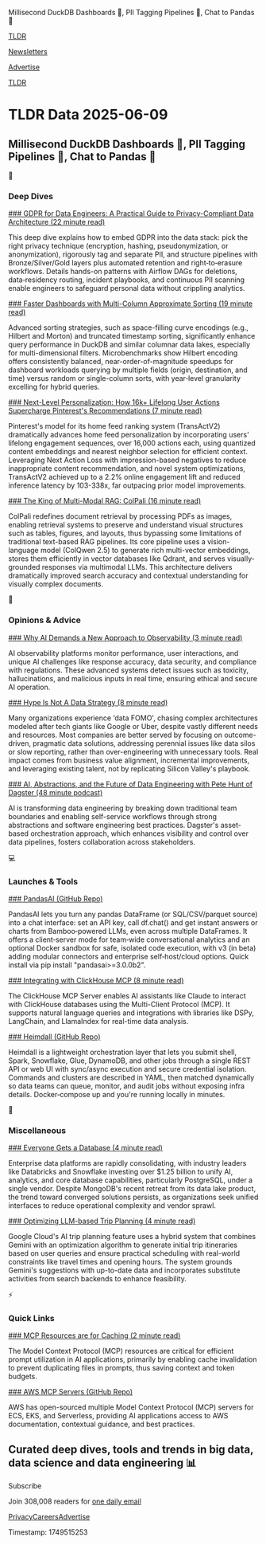 Millisecond DuckDB Dashboards 🦆, PII Tagging Pipelines 🔏, Chat to Pandas 🐼

[TLDR](/)

[Newsletters](/newsletters)

[Advertise](https://advertise.tldr.tech/)

[TLDR](/)

# TLDR Data 2025-06-09

## Millisecond DuckDB Dashboards 🦆, PII Tagging Pipelines 🔏, Chat to Pandas 🐼

📱

### Deep Dives

[### GDPR for Data Engineers: A Practical Guide to Privacy-Compliant Data Architecture (22 minute read)](https://blog.pmunhoz.com/data-engineering/gdpr_data_engineers_guide?utm_source=tldrdata)

This deep dive explains how to embed GDPR into the data stack: pick the right privacy technique (encryption, hashing, pseudonymization, or anonymization), rigorously tag and separate PII, and structure pipelines with Bronze/Silver/Gold layers plus automated retention and right‑to‑erasure workflows. Details hands-on patterns with Airflow DAGs for deletions, data‑residency routing, incident playbooks, and continuous PII scanning enable engineers to safeguard personal data without crippling analytics.

[### Faster Dashboards with Multi-Column Approximate Sorting (19 minute read)](https://duckdb.org/2025/06/06/advanced-sorting-for-fast-selective-queries.html?utm_source=tldrdata)

Advanced sorting strategies, such as space-filling curve encodings (e.g., Hilbert and Morton) and truncated timestamp sorting, significantly enhance query performance in DuckDB and similar columnar data lakes, especially for multi-dimensional filters. Microbenchmarks show Hilbert encoding offers consistently balanced, near-order-of-magnitude speedups for dashboard workloads querying by multiple fields (origin, destination, and time) versus random or single-column sorts, with year‐level granularity excelling for hybrid queries.

[### Next-Level Personalization: How 16k+ Lifelong User Actions Supercharge Pinterest's Recommendations (7 minute read)](https://medium.com/pinterest-engineering/next-level-personalization-how-16k-lifelong-user-actions-supercharge-pinterests-recommendations-bd5989f8f5d3?utm_source=tldrdata)

Pinterest's model for its home feed ranking system (TransActV2) dramatically advances home feed personalization by incorporating users' lifelong engagement sequences, over 16,000 actions each, using quantized content embeddings and nearest neighbor selection for efficient context. Leveraging Next Action Loss with impression-based negatives to reduce inappropriate content recommendation, and novel system optimizations, TransActV2 achieved up to a 2.2% online engagement lift and reduced inference latency by 103-338x, far outpacing prior model improvements.

[### The King of Multi-Modal RAG: ColPali (16 minute read)](https://decodingml.substack.com/p/the-king-of-multi-modal-rag-colpali?utm_source=tldrdata)

ColPali redefines document retrieval by processing PDFs as images, enabling retrieval systems to preserve and understand visual structures such as tables, figures, and layouts, thus bypassing some limitations of traditional text-based RAG pipelines. Its core pipeline uses a vision-language model (ColQwen 2.5) to generate rich multi-vector embeddings, stores them efficiently in vector databases like Qdrant, and serves visually‐grounded responses via multimodal LLMs. This architecture delivers dramatically improved search accuracy and contextual understanding for visually complex documents.

🚀

### Opinions & Advice

[### Why AI Demands a New Approach to Observability (3 minute read)](https://thenewstack.io/why-ai-demands-a-new-approach-to-observability/?utm_source=tldrdata)

AI observability platforms monitor performance, user interactions, and unique AI challenges like response accuracy, data security, and compliance with regulations. These advanced systems detect issues such as toxicity, hallucinations, and malicious inputs in real time, ensuring ethical and secure AI operation.

[### Hype Is Not A Data Strategy (8 minute read)](https://seattledataguy.substack.com/p/hype-is-not-a-data-strategy?utm_source=tldrdata)

Many organizations experience ‘data FOMO', chasing complex architectures modeled after tech giants like Google or Uber, despite vastly different needs and resources. Most companies are better served by focusing on outcome-driven, pragmatic data solutions, addressing perennial issues like data silos or slow reporting, rather than over-engineering with unnecessary tools. Real impact comes from business value alignment, incremental improvements, and leveraging existing talent, not by replicating Silicon Valley's playbook.

[### AI, Abstractions, and the Future of Data Engineering with Pete Hunt of Dagster (48 minute podcast)](https://datastackshow.com/podcast/ai-abstractions-and-the-future-of-data-engineering-with-pete-hunt-of-dagster/?utm_source=tldrdata)

AI is transforming data engineering by breaking down traditional team boundaries and enabling self-service workflows through strong abstractions and software engineering best practices. Dagster's asset-based orchestration approach, which enhances visibility and control over data pipelines, fosters collaboration across stakeholders.

💻

### Launches & Tools

[### PandasAI (GitHub Repo)](https://github.com/sinaptik-ai/pandas-ai?utm_source=tldrdata)

PandasAI lets you turn any pandas DataFrame (or SQL/CSV/parquet source) into a chat interface: set an API key, call df.chat() and get instant answers or charts from Bamboo‑powered LLMs, even across multiple DataFrames. It offers a client‑server mode for team‑wide conversational analytics and an optional Docker sandbox for safe, isolated code execution, with v3 (in beta) adding modular connectors and enterprise self‑host/cloud options. Quick install via pip install "pandasai>=3.0.0b2".

[### Integrating with ClickHouse MCP (8 minute read)](https://clickhouse.com/blog/integrating-clickhouse-mcp?utm_source=tldrdata)

The ClickHouse MCP Server enables AI assistants like Claude to interact with ClickHouse databases using the Multi-Client Protocol (MCP). It supports natural language queries and integrations with libraries like DSPy, LangChain, and LlamaIndex for real-time data analysis.

[### Heimdall (GitHub Repo)](https://github.com/patterninc/heimdall?utm_source=tldrdata)

Heimdall is a lightweight orchestration layer that lets you submit shell, Spark, Snowflake, Glue, DynamoDB, and other jobs through a single REST API or web UI with sync/async execution and secure credential isolation. Commands and clusters are described in YAML, then matched dynamically so data teams can queue, monitor, and audit jobs without exposing infra details. Docker‑compose up and you're running locally in minutes.

🎁

### Miscellaneous

[### Everyone Gets a Database (4 minute read)](https://redmonk.com/sogrady/2025/06/06/data-consolidation/?utm_source=tldrdata)

Enterprise data platforms are rapidly consolidating, with industry leaders like Databricks and Snowflake investing over $1.25 billion to unify AI, analytics, and core database capabilities, particularly PostgreSQL, under a single vendor. Despite MongoDB's recent retreat from its data lake product, the trend toward converged solutions persists, as organizations seek unified interfaces to reduce operational complexity and vendor sprawl.

[### Optimizing LLM-based Trip Planning (4 minute read)](https://research.google/blog/optimizing-llm-based-trip-planning/?utm_source=tldrdata)

Google Cloud's AI trip planning feature uses a hybrid system that combines Gemini with an optimization algorithm to generate initial trip itineraries based on user queries and ensure practical scheduling with real-world constraints like travel times and opening hours. The system grounds Gemini's suggestions with up-to-date data and incorporates substitute activities from search backends to enhance feasibility.

⚡️

### Quick Links

[### MCP Resources are for Caching (2 minute read)](https://timkellogg.me/blog/2025/06/05/mcp-resources?utm_source=tldrdata)

The Model Context Protocol (MCP) resources are critical for efficient prompt utilization in AI applications, primarily by enabling cache invalidation to prevent duplicating files in prompts, thus saving context and token budgets.

[### AWS MCP Servers (GitHub Repo)](https://github.com/awslabs/mcp?utm_source=tldrdata)

AWS has open-sourced multiple Model Context Protocol (MCP) servers for ECS, EKS, and Serverless, providing AI applications access to AWS documentation, contextual guidance, and best practices.

## Curated deep dives, tools and trends in big data, data science and data engineering 📊

Subscribe

Join 308,008 readers for [one daily email](/api/latest/data)

[Privacy](/privacy)[Careers](https://jobs.ashbyhq.com/tldr.tech)[Advertise](/data/advertise)

Timestamp: 1749515253